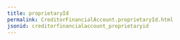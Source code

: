 ```yaml
---
title: proprietaryId
permalink: CreditorFinancialAccount.proprietaryId.html
jsonid: creditorfinancialaccount_proprietaryid
---
```

